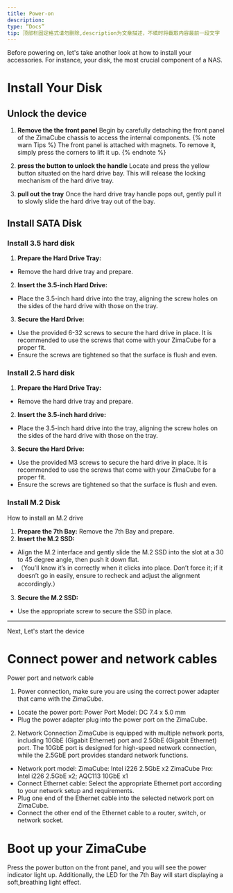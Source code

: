 ```yaml
---
title: Power-on
description:
type: “Docs”
tip: 顶部栏固定格式请勿删除,description为文章描述，不填时将截取内容最前一段文字
---
```


Before powering on, let's take another look at how to install your accessories. For instance, your disk, the most crucial component of a NAS.
# Install Your Disk
## Unlock the device
1. **Remove the the front panel**
Begin by carefully detaching the front panel of the ZimaCube chassis to access the internal components.
{% note warn Tips %}
The front panel is attached with magnets. To remove it, simply press the corners to lift it up. 
{% endnote %}

3. **press the button to unlock the handle**
Locate and press the yellow button situated on the hard drive bay. This will release the locking mechanism of the hard drive tray.
4. **pull out the tray**
Once the hard drive tray handle pops out, gently pull it to slowly slide the hard drive tray out of the bay.
##  Install SATA Disk
### Install 3.5 hard disk
1. **Prepare the Hard Drive Tray:**
- Remove the hard drive tray and prepare.
2. **Insert the 3.5-inch Hard Drive:**
- Place the 3.5-inch hard drive into the tray, aligning the screw holes on the sides of the hard drive with those on the tray.
3. **Secure the Hard Drive:**
- Use the provided 6-32 screws to secure the hard drive in place. It is recommended to use the screws that come with your ZimaCube for a proper fit.
- Ensure the screws are tightened so that the surface is flush and even.
### Install 2.5 hard disk
1. **Prepare the Hard Drive Tray:**
- Remove the hard drive tray and prepare.
2. **Insert the 3.5-inch hard drive:**
- Place the 3.5-inch hard drive into the tray, aligning the screw holes on the sides of the hard drive with those on the tray.
3. **Secure the Hard Drive:**
- Use the provided M3 screws to secure the hard drive in place. It is recommended to use the screws that come with your ZimaCube for a proper fit.
- Ensure the screws are tightened so that the surface is flush and even.
###  Install M.2 Disk
How to install an M.2 drive
1. **Prepare the 7th Bay:**
Remove the 7th Bay and prepare.
2. **Insert the M.2 SSD:**
- Align the M.2 interface and gently slide the M.2 SSD into the slot at a 30 to 45 degree angle, then push it down flat. 
- （You’ll know it’s in correctly when it clicks into place. Don’t force it; if it doesn’t go in easily,  ensure to recheck and adjust the alignment accordingly.）
3. **Secure the M.2 SSD:**
- Use the appropriate screw to secure the SSD in place.  
---
Next, Let's start the device
# Connect power and network cables
Power port and network cable
1. Power connection, make sure you are using the correct power adapter that came with the ZimaCube.
- Locate the power port: Power Port Model: DC 7.4 x 5.0 mm
- Plug the power adapter plug into the power port on the ZimaCube.
2. Network Connection
ZimaCube is equipped with multiple network ports, including 10GbE (Gigabit Ethernet) port and 2.5GbE (Gigabit Ethernet) port. The 10GbE port is designed for high-speed network connection, while the 2.5GbE port provides standard network functions.
- Network port model: ZimaCube: Intel i226 2.5GbE x2
ZimaCube Pro: Intel i226 2.5GbE x2; AQC113 10GbE x1
- Connect Ethernet cable: Select the appropriate Ethernet port according to your network setup and requirements.
- Plug one end of the Ethernet cable into the selected network port on ZimaCube.
- Connect the other end of the Ethernet cable to a router, switch, or network socket.
# Boot up your ZimaCube
Press the power button on the front panel, and you will see the power indicator light up. Additionally, the LED for the 7th Bay will start displaying a soft,breathing light effect.
